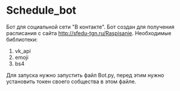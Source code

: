# Schedule_bot
Бот для социальной сети "В контакте".
Бот создан для получения расписания с сайта http://sfedu-tgn.ru/Raspisanie.
Необходимые библиотеки:
1) vk_api
2) emoji
3) bs4

Для запуска нужно запустить файл Bot.py, перед этим нужно установить токен своего собщества в этом файле.
